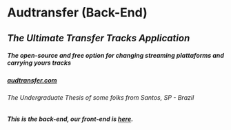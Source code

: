 # Audtransfer (Back-End)
## _The Ultimate Transfer Tracks Application_
##### _The open-source and free option for changing streaming plattaforms and carrying yours tracks_

##### [audtransfer.com](audtransfer.com)
###### The Undergraduate Thesis of some folks from Santos, SP - Brazil
##### This is the back-end, our front-end is [here](https://github.com/brunomistro/audtransfer).
